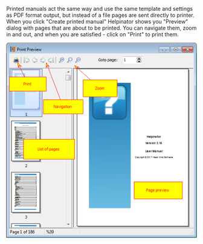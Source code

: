 Printed manuals act the same way and use the same template and settings as PDF format output, but instead of a file pages are sent directly to printer. When you click "Create printed manual" Helpinator shows you "Preview" dialog with pages that are about to be printed. You can navigate them, zoom in and out, and when you are satisfied - click on "Print" to print them.




![](images/print.png "")
